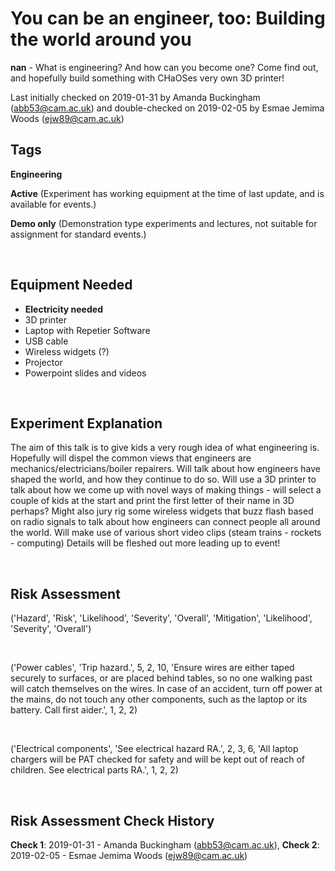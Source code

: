 # You can be an engineer, too: Building the world around you

**nan** - What is engineering? And how can you become one? Come find out, and hopefully build something with CHaOSes very own 3D printer!

Last initially checked on 2019-01-31 by Amanda Buckingham (abb53@cam.ac.uk) and double-checked on 2019-02-05 by Esmae Jemima Woods (ejw89@cam.ac.uk)

## Tags
<!--- Start Tags (DO NOT REMOVE THIS COMMENT) --->

**Engineering**

**Active** (Experiment has working equipment at the time of last update, and is available for events.)

**Demo only** (Demonstration type experiments and lectures, not suitable for assignment for standard events.)
<!--- End Tags (DO NOT REMOVE THIS COMMENT) --->

<br/>

## Equipment Needed 
- **Electricity needed**
- 3D printer
- Laptop with Repetier Software
- USB cable
- Wireless widgets (?)
- Projector
- Powerpoint slides and videos

<br/>

## Experiment Explanation 

The aim of this talk is to give kids a very rough idea of what engineering is.
Hopefully will dispel the common views that engineers are mechanics/electricians/boiler repairers.
Will talk about how engineers have shaped the world, and how they continue to do so.
Will use a 3D printer to talk about how we come up with novel ways of making things - will select a couple of kids at the start and print the first letter of their name in 3D perhaps?
Might also jury rig some wireless widgets that buzz flash based on radio signals to talk about how engineers can connect people all around the world.
Will make use of various short video clips (steam trains - rockets - computing)
Details will be fleshed out more leading up to event!

<br/>

## Risk Assessment

('Hazard', 'Risk', 'Likelihood', 'Severity', 'Overall', 'Mitigation', 'Likelihood', 'Severity', 'Overall')

<br/>

('Power cables', 'Trip hazard.', 5, 2, 10, 'Ensure wires are either taped securely to surfaces, or are placed behind tables, so no one walking past will catch themselves on the wires. In case of an accident, turn off power at the mains, do not touch any other components, such as the laptop or its battery. Call first aider.', 1, 2, 2)

<br/>

('Electrical components', 'See electrical hazard RA.', 2, 3, 6, 'All laptop chargers will be PAT checked for safety and will be kept out of reach of children. See electrical parts RA.', 1, 2, 2)

<br/>

## Risk Assessment Check History 

**Check 1**: 2019-01-31 - Amanda Buckingham (abb53@cam.ac.uk), **Check 2**: 2019-02-05 - Esmae Jemima Woods (ejw89@cam.ac.uk)

